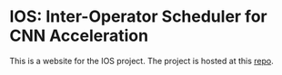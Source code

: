 # IOS: Inter-Operator Scheduler for CNN Acceleration
This is a website for the IOS project. The project is hosted at this [repo](https://github.com/mit-han-lab/inter-operator-scheduler).
